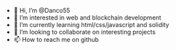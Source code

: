 - 👋 Hi, I’m @Danco55
- 👀 I’m interested in web and blockchain development
- 🌱 I’m currently learning html/css/javascript and solidity
- 💞️ I’m looking to collaborate on interesting projects
- 📫 How to reach me on github

<!---
Danco55/Danco55 is a ✨ special ✨ repository because its `README.md` (this file) appears on your GitHub profile.
You can click the Preview link to take a look at your changes.
--->

